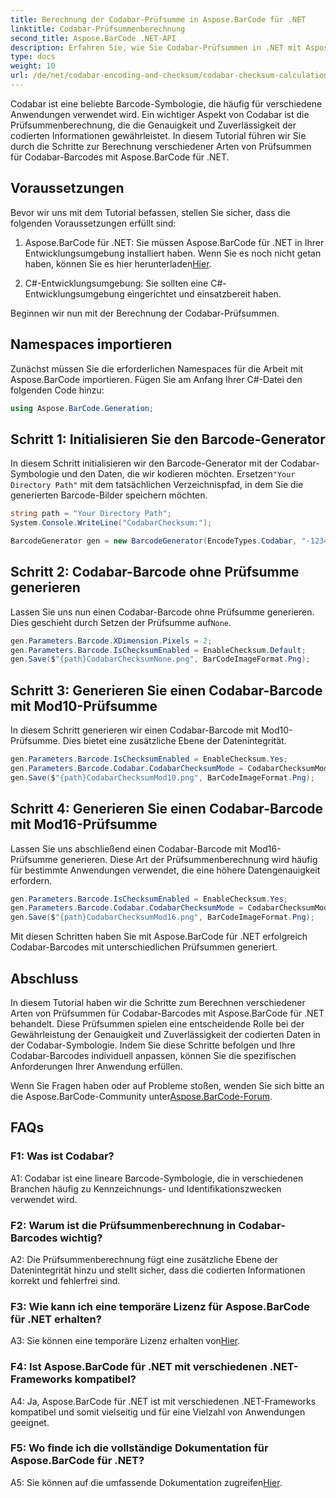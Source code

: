 ```yaml
---
title: Berechnung der Codabar-Prüfsumme in Aspose.BarCode für .NET
linktitle: Codabar-Prüfsummenberechnung
second_title: Aspose.BarCode .NET-API
description: Erfahren Sie, wie Sie Codabar-Prüfsummen in .NET mit Aspose.BarCode berechnen. Verbessern Sie die Datengenauigkeit in Codabar-Barcodes. Erhalten Sie eine Schritt-für-Schritt-Anleitung.
type: docs
weight: 10
url: /de/net/codabar-encoding-and-checksum/codabar-checksum-calculation/
---
```

Codabar ist eine beliebte Barcode-Symbologie, die häufig für verschiedene Anwendungen verwendet wird. Ein wichtiger Aspekt von Codabar ist die Prüfsummenberechnung, die die Genauigkeit und Zuverlässigkeit der codierten Informationen gewährleistet. In diesem Tutorial führen wir Sie durch die Schritte zur Berechnung verschiedener Arten von Prüfsummen für Codabar-Barcodes mit Aspose.BarCode für .NET.

## Voraussetzungen

Bevor wir uns mit dem Tutorial befassen, stellen Sie sicher, dass die folgenden Voraussetzungen erfüllt sind:

1.  Aspose.BarCode für .NET: Sie müssen Aspose.BarCode für .NET in Ihrer Entwicklungsumgebung installiert haben. Wenn Sie es noch nicht getan haben, können Sie es hier herunterladen[Hier](https://releases.aspose.com/barcode/net/).

2. C#-Entwicklungsumgebung: Sie sollten eine C#-Entwicklungsumgebung eingerichtet und einsatzbereit haben.

Beginnen wir nun mit der Berechnung der Codabar-Prüfsummen.

## Namespaces importieren

Zunächst müssen Sie die erforderlichen Namespaces für die Arbeit mit Aspose.BarCode importieren. Fügen Sie am Anfang Ihrer C#-Datei den folgenden Code hinzu:

```csharp
using Aspose.BarCode.Generation;
```

## Schritt 1: Initialisieren Sie den Barcode-Generator

 In diesem Schritt initialisieren wir den Barcode-Generator mit der Codabar-Symbologie und den Daten, die wir kodieren möchten. Ersetzen`"Your Directory Path"` mit dem tatsächlichen Verzeichnispfad, in dem Sie die generierten Barcode-Bilder speichern möchten.

```csharp
string path = "Your Directory Path";
System.Console.WriteLine("CodabarChecksum:");

BarcodeGenerator gen = new BarcodeGenerator(EncodeTypes.Codabar, "-12345-");
```

## Schritt 2: Codabar-Barcode ohne Prüfsumme generieren

 Lassen Sie uns nun einen Codabar-Barcode ohne Prüfsumme generieren. Dies geschieht durch Setzen der Prüfsumme auf`None`.

```csharp
gen.Parameters.Barcode.XDimension.Pixels = 2;
gen.Parameters.Barcode.IsChecksumEnabled = EnableChecksum.Default;
gen.Save($"{path}CodabarChecksumNone.png", BarCodeImageFormat.Png);
```

## Schritt 3: Generieren Sie einen Codabar-Barcode mit Mod10-Prüfsumme

In diesem Schritt generieren wir einen Codabar-Barcode mit Mod10-Prüfsumme. Dies bietet eine zusätzliche Ebene der Datenintegrität. 

```csharp
gen.Parameters.Barcode.IsChecksumEnabled = EnableChecksum.Yes;
gen.Parameters.Barcode.Codabar.CodabarChecksumMode = CodabarChecksumMode.Mod10;
gen.Save($"{path}CodabarChecksumMod10.png", BarCodeImageFormat.Png);
```

## Schritt 4: Generieren Sie einen Codabar-Barcode mit Mod16-Prüfsumme

Lassen Sie uns abschließend einen Codabar-Barcode mit Mod16-Prüfsumme generieren. Diese Art der Prüfsummenberechnung wird häufig für bestimmte Anwendungen verwendet, die eine höhere Datengenauigkeit erfordern.

```csharp
gen.Parameters.Barcode.IsChecksumEnabled = EnableChecksum.Yes;
gen.Parameters.Barcode.Codabar.CodabarChecksumMode = CodabarChecksumMode.Mod16;
gen.Save($"{path}CodabarChecksumMod16.png", BarCodeImageFormat.Png);
```

Mit diesen Schritten haben Sie mit Aspose.BarCode für .NET erfolgreich Codabar-Barcodes mit unterschiedlichen Prüfsummen generiert.

## Abschluss

In diesem Tutorial haben wir die Schritte zum Berechnen verschiedener Arten von Prüfsummen für Codabar-Barcodes mit Aspose.BarCode für .NET behandelt. Diese Prüfsummen spielen eine entscheidende Rolle bei der Gewährleistung der Genauigkeit und Zuverlässigkeit der codierten Daten in der Codabar-Symbologie. Indem Sie diese Schritte befolgen und Ihre Codabar-Barcodes individuell anpassen, können Sie die spezifischen Anforderungen Ihrer Anwendung erfüllen.

Wenn Sie Fragen haben oder auf Probleme stoßen, wenden Sie sich bitte an die Aspose.BarCode-Community unter[Aspose.BarCode-Forum](https://forum.aspose.com/c/barcode/13).

## FAQs

### F1: Was ist Codabar?

A1: Codabar ist eine lineare Barcode-Symbologie, die in verschiedenen Branchen häufig zu Kennzeichnungs- und Identifikationszwecken verwendet wird.

### F2: Warum ist die Prüfsummenberechnung in Codabar-Barcodes wichtig?

A2: Die Prüfsummenberechnung fügt eine zusätzliche Ebene der Datenintegrität hinzu und stellt sicher, dass die codierten Informationen korrekt und fehlerfrei sind.

### F3: Wie kann ich eine temporäre Lizenz für Aspose.BarCode für .NET erhalten?

 A3: Sie können eine temporäre Lizenz erhalten von[Hier](https://purchase.aspose.com/temporary-license/).

### F4: Ist Aspose.BarCode für .NET mit verschiedenen .NET-Frameworks kompatibel?

A4: Ja, Aspose.BarCode für .NET ist mit verschiedenen .NET-Frameworks kompatibel und somit vielseitig und für eine Vielzahl von Anwendungen geeignet.

### F5: Wo finde ich die vollständige Dokumentation für Aspose.BarCode für .NET?

 A5: Sie können auf die umfassende Dokumentation zugreifen[Hier](https://reference.aspose.com/barcode/net/).